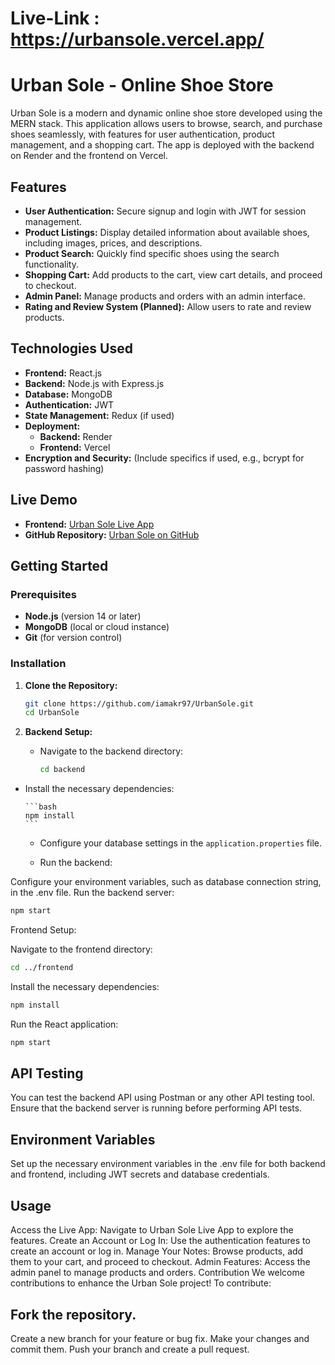 # Live-Link : https://urbansole.vercel.app/

# Urban Sole - Online Shoe Store

Urban Sole is a modern and dynamic online shoe store developed using the MERN stack. This application allows users to browse, search, and purchase shoes seamlessly, with features for user authentication, product management, and a shopping cart. The app is deployed with the backend on Render and the frontend on Vercel.

## Features

- **User Authentication:** Secure signup and login with JWT for session management.
- **Product Listings:** Display detailed information about available shoes, including images, prices, and descriptions.
- **Product Search:** Quickly find specific shoes using the search functionality.
- **Shopping Cart:** Add products to the cart, view cart details, and proceed to checkout.
- **Admin Panel:** Manage products and orders with an admin interface.
- **Rating and Review System (Planned):** Allow users to rate and review products.

## Technologies Used

- **Frontend:** React.js
- **Backend:** Node.js with Express.js
- **Database:** MongoDB
- **Authentication:** JWT
- **State Management:** Redux (if used)
- **Deployment:**
  - **Backend:** Render
  - **Frontend:** Vercel
- **Encryption and Security:** (Include specifics if used, e.g., bcrypt for password hashing)

## Live Demo

- **Frontend:** [Urban Sole Live App](https://urbansole.vercel.app/)
- **GitHub Repository:** [Urban Sole on GitHub](https://github.com/iamakr97/UrbanSole)

## Getting Started

### Prerequisites

- **Node.js** (version 14 or later)
- **MongoDB** (local or cloud instance)
- **Git** (for version control)

### Installation

1. **Clone the Repository:**

   ```bash
   git clone https://github.com/iamakr97/UrbanSole.git
   cd UrbanSole

2. **Backend Setup:**

    - Navigate to the backend directory:

      ```bash
      cd backend
      ```

- Install the necessary dependencies:

      ```bash
      npm install
      ```

    - Configure your database settings in the `application.properties` file.

    - Run the backend:

Configure your environment variables, such as database connection string, in the .env file.
Run the backend server:
```bash
npm start
```
Frontend Setup:

Navigate to the frontend directory:
```bash
cd ../frontend
```

Install the necessary dependencies:

```bash
npm install
```

Run the React application:

```bash
npm start
```
## API Testing
You can test the backend API using Postman or any other API testing tool. Ensure that the backend server is running before performing API tests.

## Environment Variables
Set up the necessary environment variables in the .env file for both backend and frontend, including JWT secrets and database credentials.

## Usage
Access the Live App: Navigate to Urban Sole Live App to explore the features.
Create an Account or Log In: Use the authentication features to create an account or log in.
Manage Your Notes: Browse products, add them to your cart, and proceed to checkout.
Admin Features: Access the admin panel to manage products and orders.
Contribution
We welcome contributions to enhance the Urban Sole project! To contribute:

## Fork the repository.
Create a new branch for your feature or bug fix.
Make your changes and commit them.
Push your branch and create a pull request.
